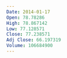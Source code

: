 ```yaml
---
Date: 2014-01-17
Open: 78.78286
High: 78.867142
Low: 77.128571
Close: 77.238571
Adj Close: 66.197319
Volume: 106684900
---
```


